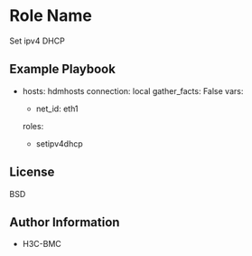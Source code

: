 Role Name
=========
Set ipv4 DHCP

Example Playbook
----------------
- hosts: hdmhosts
  connection: local
  gather_facts: False
  vars:
    - net_id: eth1 

  roles:
    - setipv4dhcp

License
-------

BSD

Author Information
------------------

- H3C-BMC

